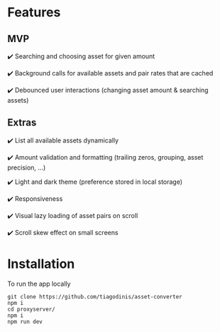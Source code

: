 # Features

## MVP

✔️ Searching and choosing asset for given amount

✔️ Background calls for available assets and pair rates that are cached

✔️ Debounced user interactions (changing asset amount & searching assets)

## Extras

✔️ List all available assets dynamically

✔️ Amount validation and formatting (trailing zeros, grouping, asset precision, ...)

✔️ Light and dark theme (preference stored in local storage)

✔️ Responsiveness

✔️ Visual lazy loading of asset pairs on scroll

✔️ Scroll skew effect on small screens

# Installation

To run the app locally

    git clone https://github.com/tiagodinis/asset-converter
    npm i
    cd proxyserver/
    npm i
    npm run dev
